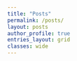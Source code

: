 ```yaml
---
title: "Posts"
permalink: /posts/
layout: posts
author_profile: true
entries_layout: grid
classes: wide
---
```

